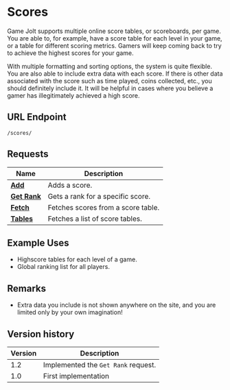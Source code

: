 # Scores

Game Jolt supports multiple online score tables, or scoreboards, per game. You are able to, for example, have a score table for each level in your game, or a table for different scoring metrics. Gamers will keep coming back to try to achieve the highest scores for your game.

With multiple formatting and sorting options, the system is quite flexible. You are also able to include extra data with each score. If there is other data associated with the score such as time played, coins collected, etc., you should definitely include it. It will be helpful in cases where you believe a gamer has illegitimately achieved a high score.

## URL Endpoint

```
/scores/
```

## Requests

Name | Description
--- | ---
[**Add**](/scores/add.md) | Adds a score.
[**Get Rank**](/scores/get-rank.md) | Gets a rank for a specific score.
[**Fetch**](/scores/fetch.md) | Fetches scores from a score table.
[**Tables**](/scores/tables.md) | Fetches a list of score tables.

## Example Uses

- Highscore tables for each level of a game.
- Global ranking list for all players.

## Remarks

- Extra data you include is not shown anywhere on the site, and you are limited only by your own imagination!

## Version history

Version | Description
--- | ---
1.2 | Implemented the `Get Rank` request.
1.0 | First implementation
